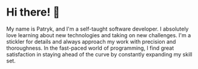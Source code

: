 <h1 align="left">Hi there! 👋</h1> 
<p>My name is Patryk, and I'm a self-taught software developer. I absolutely love learning about new technologies and taking on new challenges. I'm a stickler for details and always approach my work with precision and thoroughness. In the fast-paced world of programming, I find great satisfaction in staying ahead of the curve by constantly expanding my skill set.</p>
